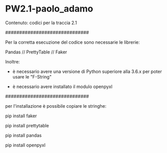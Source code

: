 # PW2.1-paolo_adamo
Contenuto: codici per la traccia 2.1

##############################

Per la corretta esecuzione del codice sono necessarie le librerie:

Pandas // PrettyTable // Faker

Inoltre:

- è necessario avere una versione di Python superiore alla 3.6.x per poter usare le "F-String"

- è necessario avere installato il modulo openpyxl
  
##############################

per l'installazione è possibile copiare le stringhe:

pip install faker

pip install prettytable

pip install pandas

pip install openpyxl
